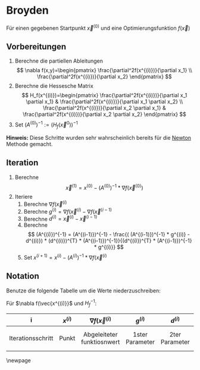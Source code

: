 # Broyden

Für einen gegebenen Startpunkt $\vec{x}^{(0)}$ und eine Optimierungsfunktion $f(\vec{x})$

## Vorbereitungen

1. Berechne die partiellen Ableitungen
$$
\nabla f(x,y)=\begin{pmatrix}
    \frac{\partial^2f(x^{(i)})}{\partial x_1} \\
    \frac{\partial^2f(x^{(i)})}{\partial x_2}
\end{pmatrix}
$$
2. Berechne die Hessesche Matrix
$$
   H_f(x^{(i)})=\begin{pmatrix}
    \frac{\partial^2f(x^{(i)})}{\partial x_1 \partial x_1} & \frac{\partial^2f(x^{(i)})}{\partial x_1 \partial x_2} \\
    \frac{\partial^2f(x^{(i)})}{\partial x_2 \partial x_1} & \frac{\partial^2f(x^{(i)})}{\partial x_2 \partial x_2}
\end{pmatrix}
$$
3. Set $(A^{(0)})^{-1} := (H_{f}(\vec{x}^{0}))^{-1}$

__Hinweis:__ Diese Schritte wurden sehr wahrscheinlich bereits für die [Newton](./Newton) Methode gemacht.

## Iteration

1. Berechne
$$
\vec{x}^{(1)} = x^{(0)} - (A^{(0)})^{-1} * \nabla f(\vec{x}^{(0)})
$$
2. Iteriere
   1. Berechne $\nabla f(\vec{x}^{(i)}$
   2. Berechne $g^{(i)} = \nabla f(\vec{x}^{(i)} - \nabla f(\vec{x}^{(i-1)}$
   3. Berechne $d^{(i)} = \vec{x}^{(i)} - \vec{x}^{(i-1)}$
   4. Berechne 
$$
(A^{(i)})^{-1} = (A^{(i-1)})^{-1} - \frac{( (A^{(i-1)})^{-1} * g^{(i)} - d^{(i)}) * (d^{(i)})^{T} * (A^{(i-1)})^{-1}}{(d^{(i)})^{T} * (A^{(i-1)})^{-1} * g^{(i)}}
$$
   5. Set $x^{(i+1)} = x^{(i)} - (A^{(i)})^{-1} * \nabla f(\vec{x}^{(i)}$

## Notation

Benutze die folgende Tabelle um die Werte niederzuschreiben:

Für $\nabla f(\vec{x^{(i)}}$ und $H_{f}^{-1}$:

|         i         | $x^{(i)}$ |  $\nabla f(\vec{x}^{(i)}$  |    $g^{(i)}$    |   $d^{(i)}$    |      $(A^{(i)})^{-1}$       |
| :---------------: | :-------: | :------------------------: | :-------------: | :------------: | :-------------------------: |
| Iterationsschritt |   Punkt   | Abgeleiteter funktiosnwert | 1ster Parameter | 2ter Parameter | neue angenähjerte Ableitung |

\newpage